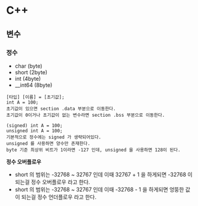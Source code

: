 # C++ 

## 변수

### 정수
- char (byte)
- short (2byte)
- int (4byte)
- __int64 (8byte)

```Text
[타입] [이름] = [초기값];
int A = 100;
초기값이 있으면 section .data 부분으로 이동한다.
초기값이 0이거나 초기값이 없는 변수라면 section .bss 부분으로 이동한다.

(signed) int A = 100;
unsigned int A = 100;
기본적으로 정수에는 signed 가 생략되어있다.
unsigned 를 사용하면 양수만 존재한다. 
byte 기준 최상위 비트가 1이라면 -127 인데, unsigned 을 사용하면 128이 된다.
```

**정수 오버플로우**
- short 의 범위는 -32768 ~ 32767 인데 이때 32767 + 1 을 하게되면 -32768 이 되는걸 정수 오버플로우 라고 한다.
- short 의 범위는 -32768 ~ 32767 인데 이때 -32768 - 1 을 하게되면 엉뚱한 값이 되는걸 정수 언더플로우 라고 한다.
